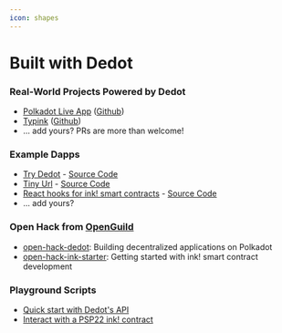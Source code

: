 ```yaml
---
icon: shapes
---
```


# Built with Dedot

### Real-World Projects Powered by Dedot

* [Polkadot Live App](https://polkadot-live.github.io/) ([Github](https://github.com/polkadot-live/polkadot-live-app))
* [Typink](https://typink.dev) ([Github](https://github.com/dedotdev/typink))
* ... add yours? PRs are more than welcome!

### Example Dapps

* [Try Dedot](https://try.dedot.dev) - [Source Code](https://github.com/dedotdev/trydedot)
* [Tiny Url](https://link.dedot.dev) -  [Source Code](https://github.com/dedotdev/link)
* [React hooks for ink! smart contracts](https://typink.netlify.app/) - [Source Code](https://github.com/dedotdev/typink-app)
* ... add yours?

### Open Hack from [OpenGuild](https://openguild.wtf/)

* [open-hack-dedot](https://github.com/openguild-labs/open-hack-dedot): Building decentralized applications on Polkadot
* [open-hack-ink-starter](https://github.com/openguild-labs/open-hack-ink-starter): Getting started with ink! smart contract development

### Playground Scripts

* [Quick start with Dedot's API](https://stackblitz.com/edit/try-dedot?file=main.ts\&view=editor)
* [Interact with a PSP22 ink! contract](https://stackblitz.com/edit/psp22-dedot?file=main.ts\&view=editor)



